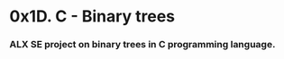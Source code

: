 <h1>0x1D. C - Binary trees</h1>

<h3>ALX SE project on binary trees in C programming language.</h3>
